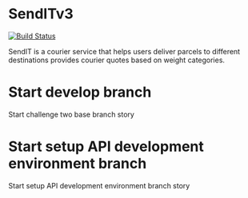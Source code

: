 # SendITv3
[![Build Status](https://travis-ci.com/queenfiona/SendITv3.svg?branch=ch-setup-API-development-environment-161814984)](https://travis-ci.com/queenfiona/SendITv3)

SendIT is a courier service that helps users deliver parcels to different destinations provides courier quotes based on weight categories.
# Start develop branch
Start challenge two base branch story
# Start setup API development environment branch
Start setup API development environment branch story

